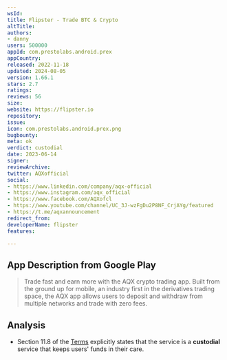 ```yaml
---
wsId: 
title: Flipster - Trade BTC & Crypto
altTitle: 
authors:
- danny
users: 500000
appId: com.prestolabs.android.prex
appCountry: 
released: 2022-11-18
updated: 2024-08-05
version: 1.66.1
stars: 2.7
ratings: 
reviews: 56
size: 
website: https://flipster.io
repository: 
issue: 
icon: com.prestolabs.android.prex.png
bugbounty: 
meta: ok
verdict: custodial
date: 2023-06-14
signer: 
reviewArchive: 
twitter: AQXofficial
social:
- https://www.linkedin.com/company/aqx-official
- https://www.instagram.com/aqx_official
- https://www.facebook.com/AQXofcl
- https://www.youtube.com/channel/UC_3J-wzFgDu2P8NF_CrjAYg/featured
- https://t.me/aqxannouncement
redirect_from: 
developerName: flipster
features: 

---
```


## App Description from Google Play 

> Trade fast and earn more with the AQX crypto trading app. Built from the ground up for mobile, an industry first in the derivatives trading space, the AQX app allows users to deposit and withdraw from multiple networks and trade with zero fees.

## Analysis 

- Section 11.8 of the [Terms](https://aqx.com/policies/terms) explicitly states that the service is a **custodial** service that keeps users' funds in their care.